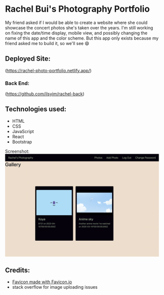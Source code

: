 # Rachel Bui's Photography Portfolio
My friend asked if I would be able to create a website where she could showcase the concert photos she's taken over the years. I'm still working on fixing the date/time display, mobile view, and possibly changing the name of this app and the color scheme. But this app only exists because my friend asked me to build it, so we'll see 😄 


## Deployed Site:
(https://rachel-photo-portfolio.netlify.app/)

### Back End:
(https://github.com/ilsyim/rachel-back)

## Technologies used:
- HTML
- CSS
- JavaScript
- React
- Bootstrap
  
Screenshot:
[<img src="./public/rachel.png">]()


## Credits:
- [Favicon made with Favicon.io](https://favicon.io/favicon-generator/)
- stack overflow for image uploading issues